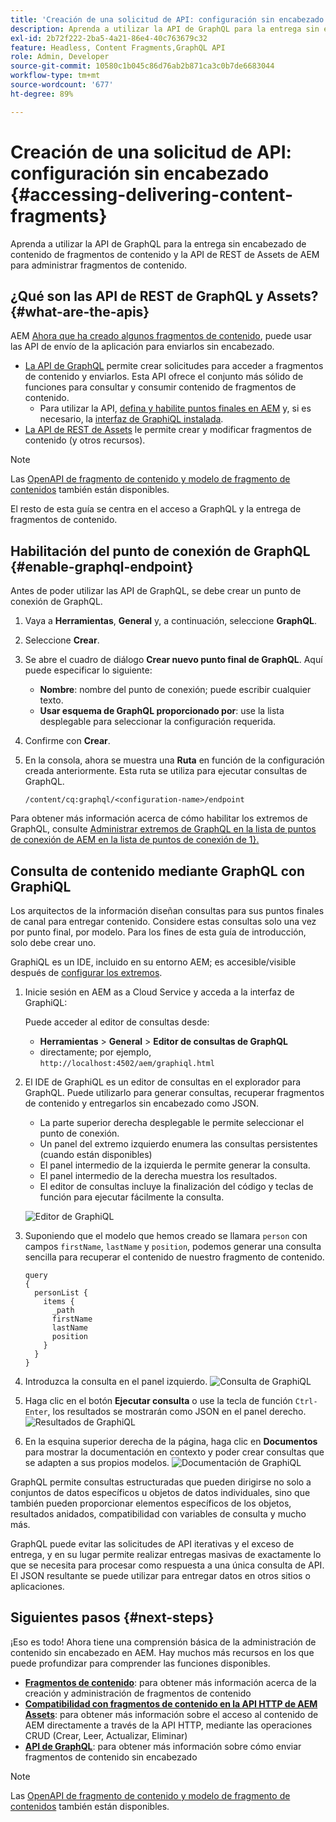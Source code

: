 ```yaml
---
title: 'Creación de una solicitud de API: configuración sin encabezado'
description: Aprenda a utilizar la API de GraphQL para la entrega sin encabezado de contenido de fragmentos de contenido y la API de REST de Assets de AEM para administrar fragmentos de contenido.
exl-id: 2b72f222-2ba5-4a21-86e4-40c763679c32
feature: Headless, Content Fragments,GraphQL API
role: Admin, Developer
source-git-commit: 10580c1b045c86d76ab2b871ca3c0b7de6683044
workflow-type: tm+mt
source-wordcount: '677'
ht-degree: 89%

---
```


# Creación de una solicitud de API: configuración sin encabezado {#accessing-delivering-content-fragments}

Aprenda a utilizar la API de GraphQL para la entrega sin encabezado de contenido de fragmentos de contenido y la API de REST de Assets de AEM para administrar fragmentos de contenido.

## ¿Qué son las API de REST de GraphQL y Assets? {#what-are-the-apis}

AEM [Ahora que ha creado algunos fragmentos de contenido](create-content-fragment.md), puede usar las API de envío de la aplicación para enviarlos sin encabezado.

* [La API de GraphQL](/help/headless/graphql-api/content-fragments.md) permite crear solicitudes para acceder a fragmentos de contenido y enviarlos. Esta API ofrece el conjunto más sólido de funciones para consultar y consumir contenido de fragmentos de contenido.
   * Para utilizar la API, [defina y habilite puntos finales en AEM](/help/headless/graphql-api/graphql-endpoint.md) y, si es necesario, la [interfaz de GraphiQL instalada](/help/headless/graphql-api/graphiql-ide.md).
* [La API de REST de Assets](/help/assets/content-fragments/assets-api-content-fragments.md) le permite crear y modificar fragmentos de contenido (y otros recursos).

>[!NOTE]
>
>Las [OpenAPI de fragmento de contenido y modelo de fragmento de contenidos](/help/headless/content-fragment-openapis.md) también están disponibles.

El resto de esta guía se centra en el acceso a GraphQL y la entrega de fragmentos de contenido.

## Habilitación del punto de conexión de GraphQL {#enable-graphql-endpoint}

Antes de poder utilizar las API de GraphQL, se debe crear un punto de conexión de GraphQL.

1. Vaya a **Herramientas**, **General** y, a continuación, seleccione **GraphQL**.
1. Seleccione **Crear**.
1. Se abre el cuadro de diálogo **Crear nuevo punto final de GraphQL**. Aquí puede especificar lo siguiente:
   * **Nombre**: nombre del punto de conexión; puede escribir cualquier texto.
   * **Usar esquema de GraphQL proporcionado por**: use la lista desplegable para seleccionar la configuración requerida.
1. Confirme con **Crear**.
1. En la consola, ahora se muestra una **Ruta** en función de la configuración creada anteriormente. Esta ruta se utiliza para ejecutar consultas de GraphQL.

   ```
   /content/cq:graphql/<configuration-name>/endpoint
   ```

Para obtener más información acerca de cómo habilitar los extremos de GraphQL, consulte [Administrar extremos de GraphQL en la lista de puntos de conexión de AEM en la lista de puntos de conexión de 1}.](/help/headless/graphql-api/graphql-endpoint.md)

## Consulta de contenido mediante GraphQL con GraphiQL

Los arquitectos de la información diseñan consultas para sus puntos finales de canal para entregar contenido. Considere estas consultas solo una vez por punto final, por modelo. Para los fines de esta guía de introducción, solo debe crear uno.

GraphiQL es un IDE, incluido en su entorno AEM; es accesible/visible después de [configurar los extremos](#enable-graphql-endpoint).

1. Inicie sesión en AEM as a Cloud Service y acceda a la interfaz de GraphiQL:

   Puede acceder al editor de consultas desde:

   * **Herramientas** > **General** > **Editor de consultas de GraphQL**
   * directamente; por ejemplo, `http://localhost:4502/aem/graphiql.html`

1. El IDE de GraphiQL es un editor de consultas en el explorador para GraphQL. Puede utilizarlo para generar consultas, recuperar fragmentos de contenido y entregarlos sin encabezado como JSON.
   * La parte superior derecha desplegable le permite seleccionar el punto de conexión.
   * Un panel del extremo izquierdo enumera las consultas persistentes (cuando están disponibles)
   * El panel intermedio de la izquierda le permite generar la consulta.
   * El panel intermedio de la derecha muestra los resultados.
   * El editor de consultas incluye la finalización del código y teclas de función para ejecutar fácilmente la consulta.

   ![Editor de GraphiQL](../assets/graphiql.png)

1. Suponiendo que el modelo que hemos creado se llamara `person` con campos `firstName`, `lastName` y `position`, podemos generar una consulta sencilla para recuperar el contenido de nuestro fragmento de contenido.

   ```text
   query 
   {
     personList {
       items {
         _path
         firstName
         lastName
         position
       }
     }
   }
   ```

1. Introduzca la consulta en el panel izquierdo.
   ![Consulta de GraphiQL](../assets/graphiql-query.png)

1. Haga clic en el botón **Ejecutar consulta** o use la tecla de función `Ctrl-Enter`, los resultados se mostrarán como JSON en el panel derecho.
   ![Resultados de GraphiQL](../assets/graphiql-results.png)

1. En la esquina superior derecha de la página, haga clic en **Documentos** para mostrar la documentación en contexto y poder crear consultas que se adapten a sus propios modelos.
   ![Documentación de GraphiQL](../assets/graphiql-documentation.png)

GraphQL permite consultas estructuradas que pueden dirigirse no solo a conjuntos de datos específicos u objetos de datos individuales, sino que también pueden proporcionar elementos específicos de los objetos, resultados anidados, compatibilidad con variables de consulta y mucho más.

GraphQL puede evitar las solicitudes de API iterativas y el exceso de entrega, y en su lugar permite realizar entregas masivas de exactamente lo que se necesita para procesar como respuesta a una única consulta de API. El JSON resultante se puede utilizar para entregar datos en otros sitios o aplicaciones.

## Siguientes pasos {#next-steps}

¡Eso es todo! Ahora tiene una comprensión básica de la administración de contenido sin encabezado en AEM. Hay muchos más recursos en los que puede profundizar para comprender las funciones disponibles.

* **[Fragmentos de contenido](/help/sites-cloud/administering/content-fragments/managing.md)**: para obtener más información acerca de la creación y administración de fragmentos de contenido
* **[Compatibilidad con fragmentos de contenido en la API HTTP de AEM Assets](/help/assets/content-fragments/assets-api-content-fragments.md)**: para obtener más información sobre el acceso al contenido de AEM directamente a través de la API HTTP, mediante las operaciones CRUD (Crear, Leer, Actualizar, Eliminar)
* **[API de GraphQL](/help/headless/graphql-api/content-fragments.md)**: para obtener más información sobre cómo enviar fragmentos de contenido sin encabezado

>[!NOTE]
>
>Las [OpenAPI de fragmento de contenido y modelo de fragmento de contenidos](/help/headless/content-fragment-openapis.md) también están disponibles.
